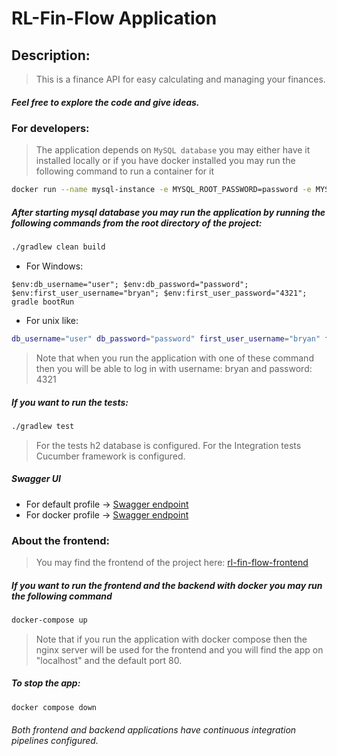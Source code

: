 # RL-Fin-Flow Application

## Description:

> This is a finance API for easy calculating and managing your finances.

##### Feel free to explore the code and give ideas.

### For developers:

> The application depends on `MySQL database` you may either have it installed locally
> or if you have docker installed you may run the following command to run a container for it

```bash
docker run --name mysql-instance -e MYSQL_ROOT_PASSWORD=password -e MYSQL_USER=user -e MYSQL_PASSWORD=password  -e MYSQL_DATABASE=rl-fin-flow_db -d -p 3306:3306 mysql:8
```

##### After starting mysql database you may run the application by running the following commands from the root directory of the project:

```bash
./gradlew clean build
```

- For Windows:

```shell
$env:db_username="user"; $env:db_password="password"; $env:first_user_username="bryan"; $env:first_user_password="4321"; gradle bootRun
```

- For unix like:

```bash
db_username="user" db_password="password" first_user_username="bryan" first_user_password="4321" gradle bootRun
```

>Note that when you run the application with one of these command then you will be able to log in with 
>username: bryan and password: 4321

##### If you want to run the tests:

```bash
./gradlew test
```

> For the tests h2 database is configured.
> For the Integration tests Cucumber framework is configured.

##### Swagger UI
- For default profile -> [Swagger endpoint](http://localhost:8080/api/v1/swagger-ui)
- For docker profile -> [Swagger endpoint](http://localhost:8081/api/v1/swagger-ui)

### About the frontend:

> You may find the frontend of the project here:
> [rl-fin-flow-frontend](https://github.com/RumenTerziev/rl-fin-flow-frontend)

##### If you want to run the frontend and the backend with docker you may run the following command

```bash
docker-compose up
```

> Note that if you run the application with docker compose then the nginx server will be used for the frontend and
> you will find the app on "localhost" and the default port 80.

##### To stop the app:

```bash
docker compose down
```

###### Both frontend and backend applications have continuous integration pipelines configured.
